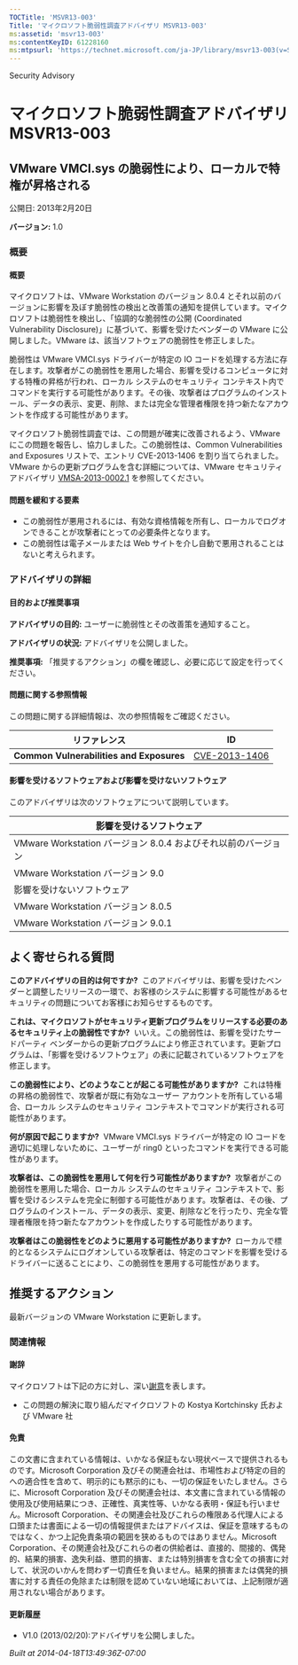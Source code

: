 ```yaml
---
TOCTitle: 'MSVR13-003'
Title: 'マイクロソフト脆弱性調査アドバイザリ MSVR13-003'
ms:assetid: 'msvr13-003'
ms:contentKeyID: 61228160
ms:mtpsurl: 'https://technet.microsoft.com/ja-JP/library/msvr13-003(v=Security.10)'
---
```


Security Advisory

マイクロソフト脆弱性調査アドバイザリ MSVR13-003
===============================================

VMware VMCI.sys の脆弱性により、ローカルで特権が昇格される
----------------------------------------------------------

公開日: 2013年2月20日

**バージョン:** 1.0

### 概要

#### 概要

マイクロソフトは、VMware Workstation のバージョン 8.0.4 とそれ以前のバージョンに影響を及ぼす脆弱性の検出と改善策の通知を提供しています。マイクロソフトは脆弱性を検出し、「協調的な脆弱性の公開 (Coordinated Vulnerability Disclosure)」に基づいて、影響を受けたベンダーの VMware に公開しました。VMware は、該当ソフトウェアの脆弱性を修正しました。

脆弱性は VMware VMCI.sys ドライバーが特定の IO コードを処理する方法に存在します。攻撃者がこの脆弱性を悪用した場合、影響を受けるコンピュータに対する特権の昇格が行われ、ローカル システムのセキュリティ コンテキスト内でコマンドを実行する可能性があります。その後、攻撃者はプログラムのインストール、データの表示、変更、削除、または完全な管理者権限を持つ新たなアカウントを作成する可能性があります。

マイクロソフト脆弱性調査では、この問題が確実に改善されるよう、VMware にこの問題を報告し、協力しました。この脆弱性は、Common Vulnerabilities and Exposures リストで、エントリ CVE-2013-1406 を割り当てられました。VMware からの更新プログラムを含む詳細については、VMware セキュリティ アドバイザリ [VMSA-2013-0002.1](http://www.vmware.com/cn/support/support-resources/advisories/vmsa-2013-0002.html) を参照してください。

#### 問題を緩和する要素

-   この脆弱性が悪用されるには、有効な資格情報を所有し、ローカルでログオンできることが攻撃者にとっての必要条件となります。
-   この脆弱性は電子メールまたは Web サイトを介し自動で悪用されることはないと考えられます。

### アドバイザリの詳細

#### 目的および推奨事項

**アドバイザリの目的:** ユーザーに脆弱性とその改善策を通知すること。

**アドバイザリの状況:** アドバイザリを公開しました。

**推奨事項:** 「推奨するアクション」の欄を確認し、必要に応じて設定を行ってください。

#### 問題に関する参照情報

この問題に関する詳細情報は、次の参照情報をご確認ください。

| リファレンス                             | ID                                                                               |
|------------------------------------------|----------------------------------------------------------------------------------|
| **Common Vulnerabilities and Exposures** | [CVE-2013-1406](http://www.cve.mitre.org/cgi-bin/cvename.cgi?name=cve-2013-1406) |

#### 影響を受けるソフトウェアおよび影響を受けないソフトウェア

このアドバイザリは次のソフトウェアについて説明しています。

| 影響を受けるソフトウェア                                       |
|----------------------------------------------------------------|
| VMware Workstation バージョン 8.0.4 およびそれ以前のバージョン |
| VMware Workstation バージョン 9.0                              |
| 影響を受けないソフトウェア                                     |
| VMware Workstation バージョン 8.0.5                            |
| VMware Workstation バージョン 9.0.1                            |

よく寄せられる質問
------------------

<span></span>
**このアドバイザリの目的は何ですか?** 
このアドバイザリは、影響を受けたベンダーと調整したリリースの一環で、お客様のシステムに影響する可能性があるセキュリティの問題についてお客様にお知らせするものです。

**これは、マイクロソフトがセキュリティ更新プログラムをリリースする必要のあるセキュリティ上の脆弱性ですか?** 
いいえ。この脆弱性は、影響を受けたサードパーティ ベンダーからの更新プログラムにより修正されています。更新プログラムは、「影響を受けるソフトウェア」の表に記載されているソフトウェアを修正します。

**この脆弱性により、どのようなことが起こる可能性がありますか?** 
これは特権の昇格の脆弱性で、攻撃者が既に有効なユーザー アカウントを所有している場合、ローカル システムのセキュリティ コンテキストでコマンドが実行される可能性があります。

**何が原因で起こりますか?** 
VMware VMCI.sys ドライバーが特定の IO コードを適切に処理しないために、ユーザーが ring0 といったコマンドを実行できる可能性があります。

**攻撃者は、この脆弱性を悪用して何を行う可能性がありますか?** 
攻撃者がこの脆弱性を悪用した場合、ローカル システムのセキュリティ コンテキストで、影響を受けるシステムを完全に制御する可能性があります。攻撃者は、その後、プログラムのインストール、データの表示、変更、削除などを行ったり、完全な管理者権限を持つ新たなアカウントを作成したりする可能性があります。

**攻撃者はこの脆弱性をどのように悪用する可能性がありますか?** 
ローカルで標的となるシステムにログオンしている攻撃者は、特定のコマンドを影響を受けるドライバーに送ることにより、この脆弱性を悪用する可能性があります。

推奨するアクション
------------------

<span></span>
最新バージョンの VMware Workstation に更新します。

### 関連情報

#### 謝辞

マイクロソフトは下記の方に対し、深い[謝意](http://go.microsoft.com/fwlink/?linkid=21127)を表します。

-   この問題の解決に取り組んだマイクロソフトの Kostya Kortchinsky 氏および VMware 社

#### 免責

この文書に含まれている情報は、いかなる保証もない現状ベースで提供されるものです。Microsoft Corporation 及びその関連会社は、市場性および特定の目的への適合性を含めて、明示的にも黙示的にも、一切の保証をいたしません。さらに、Microsoft Corporation 及びその関連会社は、本文書に含まれている情報の使用及び使用結果につき、正確性、真実性等、いかなる表明・保証も行いません。Microsoft Corporation、その関連会社及びこれらの権限ある代理人による口頭または書面による一切の情報提供またはアドバイスは、保証を意味するものではなく、かつ上記免責条項の範囲を狭めるものではありません。Microsoft Corporation、その関連会社及びこれらの者の供給者は、直接的、間接的、偶発的、結果的損害、逸失利益、懲罰的損害、または特別損害を含む全ての損害に対して、状況のいかんを問わず一切責任を負いません。結果的損害または偶発的損害に対する責任の免除または制限を認めていない地域においては、上記制限が適用されない場合があります。

#### 更新履歴

-   V1.0 (2013/02/20):アドバイザリを公開しました。

*Built at 2014-04-18T13:49:36Z-07:00*
